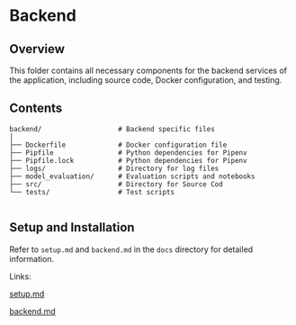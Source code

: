 # Backend

## Overview

This folder contains all necessary components for the backend services of the application, including source code, Docker configuration, and testing.

## Contents

```shell
backend/                   # Backend specific files
│
├── Dockerfile             # Docker configuration file
├── Pipfile          	   # Python dependencies for Pipenv
├── Pipfile.lock           # Python dependencies for Pipenv
├── logs/                  # Directory for log files
├── model_evaluation/      # Evaluation scripts and notebooks
├── src/                   # Directory for Source Cod
└── tests/                 # Test scripts


```

## Setup and Installation

Refer to `setup.md` and `backend.md` in the `docs` directory for detailed information.

Links:

[setup.md](https://github.com/pakshuang/ai-chat-survey/blob/main/docs/setup.md)

[backend.md](https://github.com/pakshuang/ai-chat-survey/blob/main/docs/backend.md)
